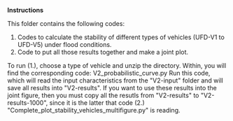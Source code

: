 **Instructions**

This folder contains the following codes:
1. Codes to calculate the stability of different types of vehicles (UFD-V1 to UFD-V5) under flood conditions.
2. Code to put all those results together and make a joint plot.

To run (1.), choose a type of vehicle and unzip the directory. Within, you will find the corresponding code: V2_probabilistic_curve.py
Run this code, which will read the input characteristics from the "V2-input" folder and will save all results into "V2-results".
If you want to use these results into the joint figure, then you must copy all the resutls from "V2-results" to "V2-results-1000", since it is the latter that code (2.) "Complete_plot_stability_vehicles_multifigure.py" is reading.
